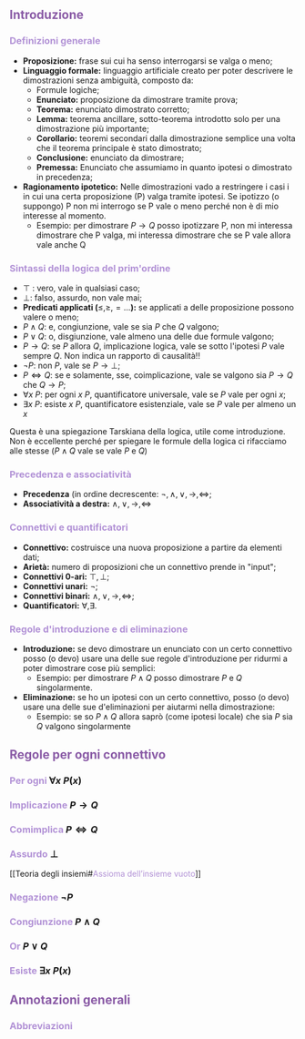 ## <font color=8A5BA6>Introduzione</font>
### <font color=B292D6>Definizioni generale</font>

- **Proposizione:** frase sui cui ha senso interrogarsi se valga o meno;
- **Linguaggio formale:** linguaggio artificiale creato per poter descrivere le dimostrazioni senza ambiguità, composto da:
	- Formule logiche;
	- **Enunciato:** proposizione da dimostrare tramite prova;
	- **Teorema:** enunciato dimostrato corretto;
	- **Lemma:** teorema ancillare, sotto-teorema introdotto solo per una dimostrazione più importante;
	- **Corollario:** teoremi secondari dalla dimostrazione semplice una volta che il teorema principale è stato dimostrato;
	- **Conclusione:** enunciato da dimostrare;
	- **Premessa:** Enunciato che assumiamo in quanto ipotesi o dimostrato in precedenza;
- **Ragionamento ipotetico:** Nelle dimostrazioni vado a restringere i casi i in cui una certa proposizione (P) valga tramite ipotesi. Se ipotizzo (o suppongo) P non mi interrogo se P vale o meno perché non è di mio interesse al momento.
	- Esempio: per dimostrare $P\to Q$ posso ipotizzare P, non mi interessa dimostrare che P valga, mi interessa dimostrare che se P vale allora vale anche Q

### <font color=B292D6>Sintassi della logica del prim'ordine</font>

- $\top$ : vero, vale in qualsiasi caso;
- $\bot$: falso, assurdo, non vale mai;
- **Predicati applicati (**$\leq, \geq, =...$**):** se applicati a delle proposizione possono valere o meno;
- $P\land Q$: e, congiunzione, vale se sia $P$ che $Q$ valgono;
- $P\lor Q$: o, disgiunzione, vale almeno una delle due formule valgono;
- $P\to Q$: se $P$ allora $Q$, implicazione logica, vale se sotto l'ipotesi $P$ vale sempre $Q$. Non indica un rapporto di causalità!!
- $\lnot P$: non $P$, vale se $P\to \bot$;
- $P\iff Q$: se e solamente, sse, coimplicazione, vale se valgono sia $P\to Q$ che $Q\to P$;
- $\forall x\ P$: per ogni $x\ P$, quantificatore universale, vale se $P$ vale per ogni $x$;
- $\exists x\ P$: esiste $x\ P$, quantificatore esistenziale, vale se $P$ vale per almeno un $x$

Questa è una spiegazione Tarskiana della logica, utile come introduzione. Non è eccellente perché per spiegare le formule della logica ci rifacciamo alle stesse ($P\land Q$  vale se vale $P$ e $Q$)
### <font color=B292D6>Precedenza e associatività</font>

- **Precedenza** (in ordine decrescente: $\lnot,\land,\lor,\to,\iff$;
- **Associatività a destra:** $\land,\lor,\to,\iff$
### <font color=B292D6>Connettivi e quantificatori</font>

- **Connettivo:** costruisce una nuova proposizione a partire da elementi dati;
- **Arietà:** numero di proposizioni che un connettivo prende in "input";
- **Connettivi 0-ari:** $\top,\bot$;
- **Connettivi unari:** $\lnot$;
- **Connettivi binari:** $\land,\lor,\to,\iff$;
- **Quantificatori:** $\forall,\exists$.

### <font color=B292D6>Regole d'introduzione e di eliminazione</font>

- **Introduzione:** se devo dimostrare un enunciato con un certo connettivo  posso (o devo) usare una delle sue regole d'introduzione per ridurmi a poter dimostrare cose più semplici:
	- Esempio: per dimostrare $P\land Q$ posso dimostrare $P$ e $Q$ singolarmente.
- **Eliminazione:** se ho un ipotesi con un certo connettivo, posso (o devo) usare una delle sue d'eliminazioni per aiutarmi nella dimostrazione:
	- Esempio: se so $P\land Q$ allora saprò (come ipotesi locale) che sia $P$ sia $Q$ valgono singolarmente

## <font color=8A5BA6>Regole per ogni connettivo</font>

### <font color=B292D6>Per ogni </font> $\forall x\ P(x)$


### <font color=B292D6>Implicazione </font> $P\to Q$


### <font color=B292D6>Comimplica </font> $P\iff Q$


### <font color=B292D6>Assurdo </font> $\bot$

[[Teoria degli insiemi#<font color=B292D6>Assioma dell’insieme vuoto</font>]]

### <font color=B292D6>Negazione </font>  $\lnot P$


### <font color=B292D6>Congiunzione </font> $P\land Q$


### <font color=B292D6>Or </font> $P\lor Q$


### <font color=B292D6>Esiste </font> $\exists x\ P(x)$

## <font color=8A5BA6>Annotazioni generali</font>

### <font color=B292D6>Abbreviazioni </font>


